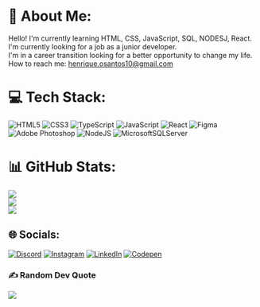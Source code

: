 # 💫 About Me:
Hello! I'm currently learning HTML, CSS, JavaScript, SQL, NODESJ, React.<br>I'm currently looking for a job as a junior developer.<br>I'm in a career transition looking for a better opportunity to change my life.<br>How to reach me: henrique.osantos10@gmail.com<br>


# 💻 Tech Stack:
![HTML5](https://img.shields.io/badge/html5-%23E34F26.svg?style=for-the-badge&logo=html5&logoColor=white) ![CSS3](https://img.shields.io/badge/css3-%231572B6.svg?style=for-the-badge&logo=css3&logoColor=white) ![TypeScript](https://img.shields.io/badge/typescript-%23007ACC.svg?style=for-the-badge&logo=typescript&logoColor=white) ![JavaScript](https://img.shields.io/badge/javascript-%23323330.svg?style=for-the-badge&logo=javascript&logoColor=%23F7DF1E) ![React](https://img.shields.io/badge/react-%2320232a.svg?style=for-the-badge&logo=react&logoColor=%2361DAFB) 	![Figma](https://img.shields.io/badge/figma-%23F24E1E.svg?style=for-the-badge&logo=figma&logoColor=white) ![Adobe Photoshop](https://img.shields.io/badge/adobephotoshop-%2331A8FF.svg?style=for-the-badge&logo=adobephotoshop&logoColor=white) ![NodeJS](https://img.shields.io/badge/node.js-6DA55F?style=for-the-badge&logo=node.js&logoColor=white) ![MicrosoftSQLServer](https://img.shields.io/badge/Microsoft%20SQL%20Sever-CC2927?style=for-the-badge&logo=microsoft%20sql%20server&logoColor=white)
# 📊 GitHub Stats:
![](https://github-readme-stats.vercel.app/api/top-langs/?username=ohenrick&theme=tokyonight&hide_border=false&include_all_commits=true&count_private=false&layout=compact)<br/>
![](https://github-readme-streak-stats.herokuapp.com/?user=ohenrick&theme=tokyonight&hide_border=false)<br/>
![](https://github-readme-stats.vercel.app/api?username=ohenrick&theme=tokyonight&hide_border=false&include_all_commits=true&count_private=false)

## 🌐 Socials:
[![Discord](https://img.shields.io/badge/Discord-%237289DA.svg?logo=discord&logoColor=white)](https://discord.gg/RiCk'#4685) [![Instagram](https://img.shields.io/badge/Instagram-%23E4405F.svg?logo=Instagram&logoColor=white)](https://instagram.com/ohhenrick) [![LinkedIn](https://img.shields.io/badge/LinkedIn-%230077B5.svg?logo=linkedin&logoColor=white)](https://linkedin.com/in/henrique-santos09) [![Codepen](https://img.shields.io/badge/Codepen-000000?style=for-the-badge&logo=codepen&logoColor=white)](https://codepen.io/rxsanto) 

### ✍️ Random Dev Quote
![](https://quotes-github-readme.vercel.app/api?type=horizontal&theme=radical)

